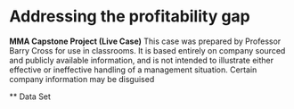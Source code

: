 # Addressing the profitability gap
**MMA Capstone Project (Live Case)**
This case was prepared by Professor Barry Cross for use in classrooms. It is based entirely on company sourced and publicly available information, and is not intended to illustrate either effective or ineffective handling of a management situation. Certain company information may be disguised

** Data Set 
